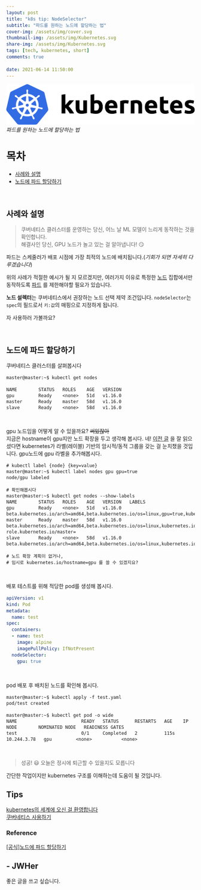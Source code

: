 ```yaml
---
layout: post
title: "k8s tip: NodeSelector"
subtitle: "파드를 원하는 노드에 할당하는 법"
cover-img: /assets/img/cover.svg
thumbnail-img: /assets/img/Kubernetes.svg
share-img: /assets/img/Kubernetes.svg
tags: [tech, kubernetes, short]
comments: true

date: 2021-06-14 11:50:00 
---
```


<!-- image repository: https://raw.githubusercontent.com/JWHer/jwher.github.io/master/_posts/images/ -->
![Alt](https://raw.githubusercontent.com/JWHer/jwher.github.io/master/_posts/images/kubernetes.png "kubernetes")  
*파드를 원하는 노드에 할당하는 법*  

# 목차
* [사례와 설명](#사례와-설명)
* [노드에 파드 할당하기](#노드에-파드-할당하기)  

<br/>

## 사례와 설명

> 쿠버네티스 클러스터를 운영하는 당신, 어느 날 ML 모델이 느리게 동작하는 것을 확인합니다.  
> 해결사인 당신, GPU 노드가 놀고 있는 걸 알아냅니다! 😏
   
파드는 스케줄러가 배포 시점에 가장 최적의 노드에 배치됩니다.(*기회가 되면 자세히 다루겠습니다*)

위의 사례가 적절한 예시가 될 지 모르겠지만, 여러가지 이유로 특정한 [노드](https://kubernetes.io/ko/docs/concepts/architecture/nodes/)
집합에서만 동작하도록 [파드](https://kubernetes.io/ko/docs/concepts/workloads/pods/) 를
제한해야할 필요가 있습니다.

**노드 설렉터**는 쿠버네티스에서 권장하는 노드 선택 제약 조건입니다.
```nodeSelector```는 ```spec```의 필드로서 ```키:값```의 매핑으로 지정하게 됩니다.  

자 사용하러 가볼까요?  

<br/>

## 노드에 파드 할당하기

쿠버네티스 클러스터를 살펴봅시다
```shell
master@master:~$ kubectl get nodes

NAME        STATUS   ROLES    AGE   VERSION
gpu         Ready    <none>   51d   v1.16.0
master      Ready    master   58d   v1.16.0
slave       Ready    <none>   58d   v1.16.0
```
<br/>

gpu 노드임을 어떻게 알 수 있을까요? ~~써있잖아~~  
지금은 hostname이 gpu지만 노드 확장을 두고 생각해 봅시다.
네! [이전 글](https://jwher.github.io/2021-04-12-welcome-to-kubernetes/) 을 잘 읽으셨다면
kubernetes가 라벨(레이블) 기반의 암시적/동적 그룹을 갖는 걸 눈치챘을 것입니다.
gpu노드에 gpu 라벨을 추가해봅시다.  
```shell
# kubectl label {node} {key=value}
master@master:~$ kubectl label nodes gpu gpu=true
node/gpu labeled

# 확인해봅시다
master@master:~$ kubectl get nodes --show-labels
NAME        STATUS   ROLES    AGE   VERSION   LABELS
gpu         Ready    <none>   51d   v1.16.0   beta.kubernetes.io/arch=amd64,beta.kubernetes.io/os=linux,gpu=true,kubernetes.io/arch=amd64,kubernetes.io/hostname=gpu,kubernetes.io/os=linux
master      Ready    master   58d   v1.16.0   beta.kubernetes.io/arch=amd64,beta.kubernetes.io/os=linux,kubernetes.io/arch=amd64,kubernetes.io/hostname=master,kubernetes.io/os=linux,node-role.kubernetes.io/master=
slave       Ready    <none>   58d   v1.16.0   beta.kubernetes.io/arch=amd64,beta.kubernetes.io/os=linux,kubernetes.io/arch=amd64,kubernetes.io/hostname=slave,kubernetes.io/os=linux

# 노드 확장 계획이 없거나,
# 임시로 kubernetes.io/hostname=gpu 를 쓸 수 있겠지요?
```
<br/>

배포 테스트를 위해 적당한 pod를 생성해 봅시다.
```yaml
apiVersion: v1
kind: Pod
metadata:
  name: test
spec:
  containers:
  - name: test
    image: alpine
    imagePullPolicy: IfNotPresent
  nodeSelector:
    gpu: true
```
<br/>

pod 배포 후 배치된 노드를 확인해 봅시다.
```shell
master@master:~$ kubectl apply -f test.yaml
pod/test created

master@master:~$ kubectl get pod -o wide
NAME                        READY   STATUS      RESTARTS   AGE    IP            NODE        NOMINATED NODE   READINESS GATES
test                        0/1     Completed   2          115s   10.244.3.78   gpu         <none>           <none>
```
<br/>

> 성공! :smiley:
> 오늘은 정시에 퇴근할 수 있을지도 모릅니다

간단한 작업이지만 kubernetes 구조를 이해하는데 도움이 될 것입니다.
<br/>

## Tips
[kubernetes의 세계에 오신 걸 환영합니다](https://jwher.github.io/2021-04-12-welcome-to-kubernetes/)  
[쿠버네티스 사용하기](https://jwher.github.io/2021-05-28-kubernetes-usage/)

### Reference  
[[공식]노드에 파드 할당하기](https://kubernetes.io/ko/docs/concepts/scheduling-eviction/assign-pod-node/)


## - JWHer  
좋은 글을 쓰고 싶습니다.

<!-- update log -->
<!--
본문에 추가할 내용을 적는다.
-->
